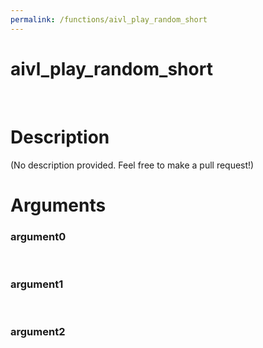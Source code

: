 ```yaml
---
permalink: /functions/aivl_play_random_short
---
```

# aivl_play_random_short  
&nbsp;  
# Description  
(No description provided. Feel free to make a pull request!) 
&nbsp;  
# Arguments
### argument0

&nbsp;    
### argument1

&nbsp;    
### argument2

&nbsp;    


